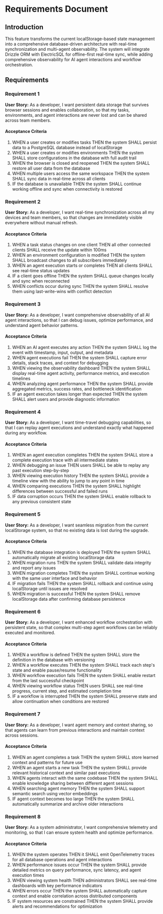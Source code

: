 # Requirements Document

## Introduction

This feature transforms the current localStorage-based state management into a comprehensive database-driven architecture with real-time synchronization and multi-agent observability. The system will integrate Drizzle ORM with ElectricSQL for offline-first real-time sync, while adding comprehensive observability for AI agent interactions and workflow orchestration.

## Requirements

### Requirement 1

**User Story:** As a developer, I want persistent data storage that survives browser sessions and enables collaboration, so that my tasks, environments, and agent interactions are never lost and can be shared across team members.

#### Acceptance Criteria

1. WHEN a user creates or modifies tasks THEN the system SHALL persist data to a PostgreSQL database instead of localStorage
2. WHEN a user creates or modifies environments THEN the system SHALL store configurations in the database with full audit trail
3. WHEN the browser is closed and reopened THEN the system SHALL restore all user data from the database
4. WHEN multiple users access the same workspace THEN the system SHALL sync data in real-time across all clients
5. IF the database is unavailable THEN the system SHALL continue working offline and sync when connectivity is restored

### Requirement 2

**User Story:** As a developer, I want real-time synchronization across all my devices and team members, so that changes are immediately visible everywhere without manual refresh.

#### Acceptance Criteria

1. WHEN a task status changes on one client THEN all other connected clients SHALL receive the update within 100ms
2. WHEN an environment configuration is modified THEN the system SHALL broadcast changes to all subscribers immediately
3. WHEN an agent execution starts or completes THEN all clients SHALL see real-time status updates
4. IF a client goes offline THEN the system SHALL queue changes locally and sync when reconnected
5. WHEN conflicts occur during sync THEN the system SHALL resolve them using last-write-wins with conflict detection

### Requirement 3

**User Story:** As a developer, I want comprehensive observability of all AI agent interactions, so that I can debug issues, optimize performance, and understand agent behavior patterns.

#### Acceptance Criteria

1. WHEN an AI agent executes any action THEN the system SHALL log the event with timestamp, input, output, and metadata
2. WHEN agent executions fail THEN the system SHALL capture error details, stack traces, and context for debugging
3. WHEN viewing the observability dashboard THEN the system SHALL display real-time agent activity, performance metrics, and execution timelines
4. WHEN analyzing agent performance THEN the system SHALL provide aggregated metrics, success rates, and bottleneck identification
5. IF an agent execution takes longer than expected THEN the system SHALL alert users and provide diagnostic information

### Requirement 4

**User Story:** As a developer, I want time-travel debugging capabilities, so that I can replay agent executions and understand exactly what happened during any workflow.

#### Acceptance Criteria

1. WHEN an agent execution completes THEN the system SHALL store a complete execution trace with all intermediate states
2. WHEN debugging an issue THEN users SHALL be able to replay any past execution step-by-step
3. WHEN viewing execution history THEN the system SHALL provide a timeline view with the ability to jump to any point in time
4. WHEN comparing executions THEN the system SHALL highlight differences between successful and failed runs
5. IF data corruption occurs THEN the system SHALL enable rollback to any previous consistent state

### Requirement 5

**User Story:** As a developer, I want seamless migration from the current localStorage system, so that no existing data is lost during the upgrade.

#### Acceptance Criteria

1. WHEN the database integration is deployed THEN the system SHALL automatically migrate all existing localStorage data
2. WHEN migration runs THEN the system SHALL validate data integrity and report any issues
3. WHEN migration completes THEN the system SHALL continue working with the same user interface and behavior
4. IF migration fails THEN the system SHALL rollback and continue using localStorage until issues are resolved
5. WHEN migration is successful THEN the system SHALL remove localStorage data after confirming database persistence

### Requirement 6

**User Story:** As a developer, I want enhanced workflow orchestration with persistent state, so that complex multi-step agent workflows can be reliably executed and monitored.

#### Acceptance Criteria

1. WHEN a workflow is defined THEN the system SHALL store the definition in the database with versioning
2. WHEN a workflow executes THEN the system SHALL track each step's state and enable pause/resume functionality
3. WHEN workflow execution fails THEN the system SHALL enable restart from the last successful checkpoint
4. WHEN viewing workflow status THEN users SHALL see real-time progress, current step, and estimated completion time
5. IF a workflow is interrupted THEN the system SHALL preserve state and allow continuation when conditions are restored

### Requirement 7

**User Story:** As a developer, I want agent memory and context sharing, so that agents can learn from previous interactions and maintain context across sessions.

#### Acceptance Criteria

1. WHEN an agent completes a task THEN the system SHALL store learned context and patterns for future use
2. WHEN an agent starts a new task THEN the system SHALL provide relevant historical context and similar past executions
3. WHEN agents interact with the same codebase THEN the system SHALL enable knowledge sharing between different agent sessions
4. WHEN searching agent memory THEN the system SHALL support semantic search using vector embeddings
5. IF agent context becomes too large THEN the system SHALL automatically summarize and archive older interactions

### Requirement 8

**User Story:** As a system administrator, I want comprehensive telemetry and monitoring, so that I can ensure system health and optimize performance.

#### Acceptance Criteria

1. WHEN the system operates THEN it SHALL emit OpenTelemetry traces for all database operations and agent interactions
2. WHEN performance issues occur THEN the system SHALL provide detailed metrics on query performance, sync latency, and agent execution times
3. WHEN viewing system health THEN administrators SHALL see real-time dashboards with key performance indicators
4. WHEN errors occur THEN the system SHALL automatically capture context and enable correlation across distributed components
5. IF system resources are constrained THEN the system SHALL provide alerts and recommendations for optimization
